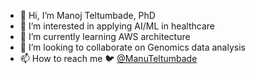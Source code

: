 - 👋 Hi, I’m Manoj Teltumbade, PhD
- 👀 I’m interested in applying AI/ML in healthcare
- 🌱 I’m currently learning AWS architecture
- 💞️ I’m looking to collaborate on Genomics data analysis
- 📫 How to reach me 🐦 [@ManuTeltumbade](https://twitter.com/ManuTeltumbade)


<!---
ManuTel/ManuTel is a ✨ special ✨ repository because its `README.md` (this file) appears on your GitHub profile.
You can click the Preview link to take a look at your changes.
--->
